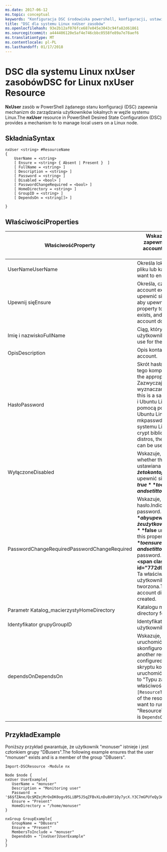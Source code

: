 ```yaml
---
ms.date: 2017-06-12
ms.topic: conceptual
keywords: "Konfiguracja DSC środowiska powershell, konfiguracji, ustawienia"
title: "DSC dla systemu Linux nxUser zasobów"
ms.openlocfilehash: 93e2b12af076fce687e045e3043c94fa82d61861
ms.sourcegitcommit: a444406120e5af4e746cbbc0558fe89a7e78aef6
ms.translationtype: MT
ms.contentlocale: pl-PL
ms.lasthandoff: 01/17/2018
---
```

# <a name="dsc-for-linux-nxuser-resource"></a><span data-ttu-id="772d9-103">DSC dla systemu Linux nxUser zasobów</span><span class="sxs-lookup"><span data-stu-id="772d9-103">DSC for Linux nxUser Resource</span></span>

<span data-ttu-id="772d9-104">**NxUser** zasób w PowerShell żądanego stanu konfiguracji (DSC) zapewnia mechanizm do zarządzania użytkowników lokalnych w węźle systemu Linux.</span><span class="sxs-lookup"><span data-stu-id="772d9-104">The **nxUser** resource in PowerShell Desired State Configuration (DSC) provides a mechanism to to manage local users on a Linux node.</span></span>

## <a name="syntax"></a><span data-ttu-id="772d9-105">Składnia</span><span class="sxs-lookup"><span data-stu-id="772d9-105">Syntax</span></span>

```
nxUser <string> #ResourceName
{
    UserName = <string>
    [ Ensure = <string> { Absent | Present }  ]
    [ FullName = <string> ]
    [ Description = <string> ]
    [ Password = <string> ]
    [ Disabled = <bool> ]
    [ PasswordChangeRequired = <bool> ]
    [ HomeDirectory = <string> ]
    [ GroupID = <string> ]
    [ DependsOn = <string[]> ]

}
```

## <a name="properties"></a><span data-ttu-id="772d9-106">Właściwości</span><span class="sxs-lookup"><span data-stu-id="772d9-106">Properties</span></span>

|  <span data-ttu-id="772d9-107">Właściwość</span><span class="sxs-lookup"><span data-stu-id="772d9-107">Property</span></span> |  <span data-ttu-id="772d9-108">Wskazuje nazwę konta, dla którego chcesz zapewnić z określonym stanem.</span><span class="sxs-lookup"><span data-stu-id="772d9-108">Indicates the account name for which you want to ensure a specific state.</span></span> | 
|---|---|
| <span data-ttu-id="772d9-109">UserName</span><span class="sxs-lookup"><span data-stu-id="772d9-109">UserName</span></span>| <span data-ttu-id="772d9-110">Określa lokalizację, w której chcesz zapewnić stan pliku lub katalogu.</span><span class="sxs-lookup"><span data-stu-id="772d9-110">Specifies the location where you want to ensure the state for a file or directory.</span></span>| 
| <span data-ttu-id="772d9-111">Upewnij się</span><span class="sxs-lookup"><span data-stu-id="772d9-111">Ensure</span></span>| <span data-ttu-id="772d9-112">Określa, czy konto istnieje.</span><span class="sxs-lookup"><span data-stu-id="772d9-112">Specifies whether the account exists.</span></span> <span data-ttu-id="772d9-113">Ustaw tę właściwość na "Brak", aby upewnić się, że konto istnieje i ustaw ją na "Brak", aby upewnić się, że konto nie istnieje.</span><span class="sxs-lookup"><span data-stu-id="772d9-113">Set this property to "Present" to ensure that the account exists, and set it to "Absent" to ensure that the account does not exist.</span></span>| 
| <span data-ttu-id="772d9-114">Imię i nazwisko</span><span class="sxs-lookup"><span data-stu-id="772d9-114">FullName</span></span>| <span data-ttu-id="772d9-115">Ciąg, który zawiera pełną nazwę dla konta użytkownika.</span><span class="sxs-lookup"><span data-stu-id="772d9-115">A string that contains the full name to use for the user account.</span></span>| 
| <span data-ttu-id="772d9-116">Opis</span><span class="sxs-lookup"><span data-stu-id="772d9-116">Description</span></span>| <span data-ttu-id="772d9-117">Opis konta użytkownika.</span><span class="sxs-lookup"><span data-stu-id="772d9-117">The description for the user account.</span></span>| 
| <span data-ttu-id="772d9-118">Hasło</span><span class="sxs-lookup"><span data-stu-id="772d9-118">Password</span></span>| <span data-ttu-id="772d9-119">Skrót hasła użytkownika w postaci odpowiednie dla tego komputera.</span><span class="sxs-lookup"><span data-stu-id="772d9-119">The hash of the users password in the appropriate form for the Linux computer.</span></span> <span data-ttu-id="772d9-120">Zazwyczaj jest to solone algorytmu SHA-256 lub wyznaczania wartości skrótu SHA-512.</span><span class="sxs-lookup"><span data-stu-id="772d9-120">Typically, this is a salted SHA-256, or SHA-512 hash.</span></span> <span data-ttu-id="772d9-121">Debian i Ubuntu Linux tę wartość można wygenerować za pomocą polecenia mkpasswd.</span><span class="sxs-lookup"><span data-stu-id="772d9-121">On Debian and Ubuntu Linux, this value can be generated with the mkpasswd command.</span></span> <span data-ttu-id="772d9-122">Dla innych dystrybucjach systemu Linux można wygenerować skrót metoda crypt biblioteki Crypt języka Python.</span><span class="sxs-lookup"><span data-stu-id="772d9-122">For other Linux distros, the crypt method of Python’s Crypt library can be used to generate the hash.</span></span>| 
| <span data-ttu-id="772d9-123">Wyłączone</span><span class="sxs-lookup"><span data-stu-id="772d9-123">Disabled</span></span>| <span data-ttu-id="772d9-124">Wskazuje, czy konto jest włączone.</span><span class="sxs-lookup"><span data-stu-id="772d9-124">Indicates whether the account is enabled.</span></span> <span data-ttu-id="772d9-125">Ta właściwość jest ustawiana **$true** aby upewnić się, że to konto jest wyłączone i ustaw ją na **$false** aby upewnić się, że jest włączone.</span><span class="sxs-lookup"><span data-stu-id="772d9-125">Set this property to **$true** to ensure that this account is disabled, and set it to **$false** to ensure that it is enabled.</span></span>| 
| <span data-ttu-id="772d9-126">PasswordChangeRequired</span><span class="sxs-lookup"><span data-stu-id="772d9-126">PasswordChangeRequired</span></span>| <span data-ttu-id="772d9-127">Wskazuje, czy użytkownik może zmienić hasło.</span><span class="sxs-lookup"><span data-stu-id="772d9-127">Indicates whether the user can change the password.</span></span> <span data-ttu-id="772d9-128">Ta właściwość jest ustawiana **$true** aby upewnić się, że użytkownik nie można zmienić hasło i ustaw ją na **$false** umożliwia użytkownikowi zmianę hasła.</span><span class="sxs-lookup"><span data-stu-id="772d9-128">Set this property to **$true** to ensure that the user cannot change the password, and set it to **$false** to allow the user to change the password.</span></span> <span data-ttu-id="772d9-129">Wartość domyślna to **$false**.</span><span class="sxs-lookup"><span data-stu-id="772d9-129">The default value is **$false**.</span></span> <span data-ttu-id="772d9-130">Ta właściwość jest oceniana tylko wtedy, jeśli konto użytkownika nie istniał wcześniej i jest tworzona.</span><span class="sxs-lookup"><span data-stu-id="772d9-130">This property is only evaluated if the user account did not exist previously and is being created.</span></span>| 
| <span data-ttu-id="772d9-131">Parametr Katalog_macierzysty</span><span class="sxs-lookup"><span data-stu-id="772d9-131">HomeDirectory</span></span>| <span data-ttu-id="772d9-132">Katalogu macierzystego użytkownika.</span><span class="sxs-lookup"><span data-stu-id="772d9-132">The home directory for the user.</span></span>| 
| <span data-ttu-id="772d9-133">Identyfikator grupy</span><span class="sxs-lookup"><span data-stu-id="772d9-133">GroupID</span></span>| <span data-ttu-id="772d9-134">Identyfikator grupy podstawowej dla użytkownika.</span><span class="sxs-lookup"><span data-stu-id="772d9-134">The primary group ID for the user.</span></span>| 
| <span data-ttu-id="772d9-135">dependsOn</span><span class="sxs-lookup"><span data-stu-id="772d9-135">DependsOn</span></span> | <span data-ttu-id="772d9-136">Wskazuje, że konfiguracja inny zasób należy uruchomić przed ten zasób jest skonfigurowany.</span><span class="sxs-lookup"><span data-stu-id="772d9-136">Indicates that the configuration of another resource must run before this resource is configured.</span></span> <span data-ttu-id="772d9-137">Na przykład jeśli identyfikator bloku skryptu konfiguracji zasobu, który chcesz uruchomić jest najpierw "ResourceName", jego typ to "Typu zasobu" Składnia za pomocą tej właściwości jest `DependsOn = "[ResourceType]ResourceName"`.</span><span class="sxs-lookup"><span data-stu-id="772d9-137">For example, if the ID of the resource configuration script block that you want to run first is "ResourceName" and its type is "ResourceType", the syntax for using this property is `DependsOn = "[ResourceType]ResourceName"`.</span></span>| 

## <a name="example"></a><span data-ttu-id="772d9-138">Przykład</span><span class="sxs-lookup"><span data-stu-id="772d9-138">Example</span></span>

<span data-ttu-id="772d9-139">Poniższy przykład gwarantuje, że użytkownik "monuser" istnieje i jest członkiem grupy "DBusers".</span><span class="sxs-lookup"><span data-stu-id="772d9-139">The following example ensures that the user "monuser" exists and is a member of the group "DBusers".</span></span>

```
Import-DSCResource -Module nx 

Node $node {
nxUser UserExample{
   UserName = "monuser"
   Description = "Monitoring user"
   Password  =    '$6$fZAne/Qc$MZejMrOxDK0ogv9SLiBP5J5qZFBvXLnDu8HY1Oy7ycX.Y3C7mGPUfeQy3A82ev3zIabhDQnj2ayeuGn02CqE/0'
   Ensure = "Present"
   HomeDirectory = "/home/monuser"
}
 
nxGroup GroupExample{
   GroupName = "DBusers"
   Ensure = "Present"
   MembersToInclude = "monuser"
   DependsOn = "[nxUser]UserExample"            
}
}
```

